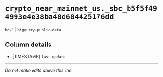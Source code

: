 # `crypto_near_mainnet_us._sbc_b5f5f494993e4e38ba48d684425176dd`
`bq-1` | `bigquery-public-data`

## Column details
* [TIMESTAMP] `last_update`

-------------------------------------------------------------------------------
*Do not make edits above this line.*
